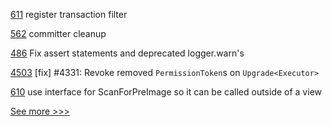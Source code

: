 
[611](https://github.com/hyperledger-labs/fabric-token-sdk/pull/611) register transaction filter

[562](https://github.com/hyperledger-labs/fabric-smart-client/pull/562) committer cleanup

[486](https://github.com/hyperledger-labs/private-data-objects/pull/486) Fix assert statements and deprecated logger.warn's

[4503](https://github.com/hyperledger/iroha/pull/4503) [fix] #4331: Revoke removed `PermissionToken`s on `Upgrade<Executor>`

[610](https://github.com/hyperledger-labs/fabric-token-sdk/pull/610) use interface for ScanForPreImage so it can be called outside of a view


[See more >>>](https://start-here.hyperledger.org/pull-requests)
